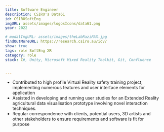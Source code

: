 ```yaml
---
title: Software Engineer
description: CSIRO's Data61
id: CSIROSoftEng
imgURL: assets/images/logosIcons/data61.png 
year: 2022

# modalImgURL: assets/images/theLabRaziPAX.jpg
findOutMoreURL: https://research.csiro.au/icv/
show: true
tags: role SoftEng XR
category: role
stack: C#, Unity, Microsoft Mixed Reality Toolkit, Git, Confluence


--- 
```

- Contributed to high profile Virtual Reality safety training project, implementing numerous features and user interface elements for application
- Assisted in developing and running user studies for an Extended Reality agricultural data visualisation prototype involving novel interaction techniques.
- Regular correspondence with clients, potential users, 3D artists and other stakeholders to ensure requirements and software is fit for purpose


